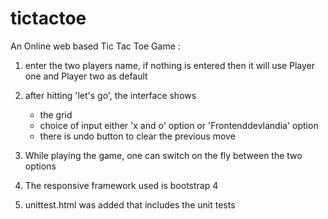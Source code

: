 # tictactoe
An Online web based Tic Tac Toe Game :

1. enter the two players name, if nothing is entered then it will use Player one and Player two as default
2. after hitting 'let's go', the interface shows
   - the grid
   - choice of input either 'x and o' option or 'Frontenddevlandia' option
   - there is undo button to clear the previous move

3. While playing the game, one can switch on the fly between the two options
4. The responsive framework used is bootstrap 4
5. unittest.html was added that includes the unit tests
